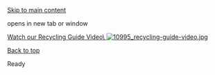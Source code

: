 [Skip to main content](https://www.pittsburghpa.gov/Business-Development/Public-Works/Public-Works-Slider/Recycling-Guide#main-content)

opens in new tab or window

[Watch our Recycling Guide Video\\
![10995_recycling-guide-video.jpg](https://www.pittsburghpa.gov/files/assets/city/v/1/dpw/images/10995_recycling-guide-video.jpg)](https://www.youtube.com/watch?v=OSHBSvGXGiE)

[Back to top](https://www.pittsburghpa.gov/Business-Development/Public-Works/Public-Works-Slider/Recycling-Guide#body-top)

Ready
